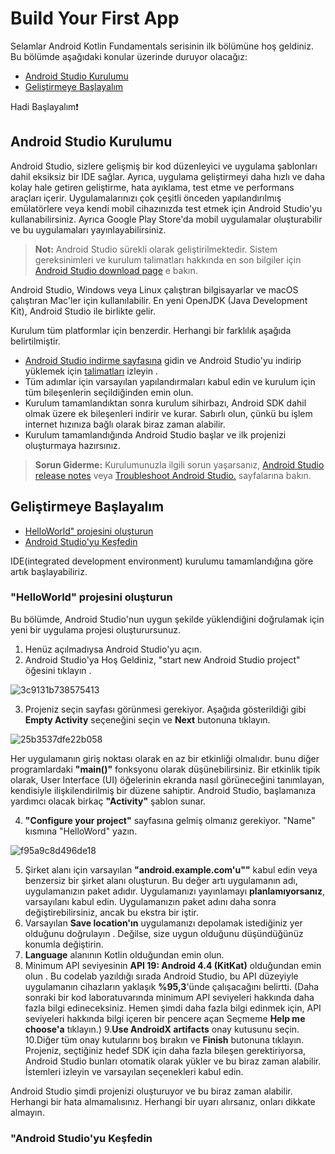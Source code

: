 # Build Your First App

Selamlar Android Kotlin Fundamentals serisinin ilk bölümüne hoş geldiniz. Bu bölümde aşağıdaki konular üzerinde duruyor olacağız:

- [Android Studio Kurulumu](#kurulum)
- [Geliştirmeye Başlayalım](#başlangıç)

Hadi Başlayalım❗


## <a name="kurulum"></a>Android Studio Kurulumu

Android Studio, sizlere gelişmiş bir kod düzenleyici ve uygulama şablonları dahil eksiksiz bir IDE sağlar. Ayrıca, uygulama geliştirmeyi daha hızlı ve daha kolay hale getiren geliştirme, hata ayıklama, test etme ve performans araçları içerir. Uygulamalarınızı çok çeşitli önceden yapılandırılmış emülatörlere veya kendi mobil cihazınızda test etmek için Android Studio'yu kullanabilirsiniz. Ayrıca Google Play Store'da mobil uygulamalar oluşturabilir ve bu uygulamaları yayınlayabilirsiniz.

> **Not:**  Android Studio sürekli olarak geliştirilmektedir. Sistem gereksinimleri ve kurulum talimatları hakkında en son bilgiler için [ Android Studio download page](https://developer.android.com/studio/) e bakın.

Android Studio, Windows veya Linux çalıştıran bilgisayarlar ve macOS çalıştıran Mac'ler için kullanılabilir. En yeni OpenJDK (Java Development Kit), Android Studio ile birlikte gelir.

Kurulum tüm platformlar için benzerdir. Herhangi bir farklılık aşağıda belirtilmiştir.

- [Android Studio indirme sayfasına](https://developer.android.com/studio/) gidin ve Android Studio'yu indirip yüklemek için [talimatları](https://developer.android.com/studio/install.html) izleyin .
- Tüm adımlar için varsayılan yapılandırmaları kabul edin ve kurulum için tüm bileşenlerin seçildiğinden emin olun.
- Kurulum tamamlandıktan sonra kurulum sihirbazı, Android SDK dahil olmak üzere ek bileşenleri indirir ve kurar. Sabırlı olun, çünkü bu işlem internet hızınıza bağlı  olarak biraz zaman alabilir.
- Kurulum tamamlandığında Android Studio başlar ve ilk projenizi oluşturmaya hazırsınız.

> **Sorun Giderme:** Kurulumunuzla ilgili sorun yaşarsanız, [Android Studio release notes](https://developer.android.com/studio/releases/index.html) veya [Troubleshoot Android Studio.](https://developer.android.com/studio/troubleshoot) sayfalarına bakın.




## <a name="başlangıç"></a>Geliştirmeye Başlayalım

- [HelloWorld" projesini oluşturun](#1)
- [Android Studio'yu Keşfedin](#2)

IDE(integrated development environment) kurulumu tamamlandığına göre artık başlayabiliriz.

### <a name="1"></a>"HelloWorld" projesini oluşturun

Bu bölümde, Android Studio'nun uygun şekilde yüklendiğini doğrulamak için yeni bir uygulama projesi oluşturursunuz.

1. Henüz açılmadıysa Android Studio'yu açın.
2. Android Studio'ya Hoş Geldiniz, "start new Android Studio project" öğesini tıklayın .

![3c9131b738575413](https://user-images.githubusercontent.com/70329389/139844998-5aa1805f-4ecd-4dd9-b38f-2cdb66a80a87.png)

3. Projeniz seçin sayfası görünmesi gerekiyor. Aşağıda gösterildiği gibi **Empty Activity** seçeneğini seçin ve **Next** butonuna tıklayın.

![25b3537dfe22b058](https://user-images.githubusercontent.com/70329389/139845733-46597e5a-e2dd-4a54-a225-cb7f1c34ca7f.png)

Her uygulamanın giriş noktası olarak en az bir etkinliği olmalıdır. bunu diğer programlardaki **"main()"** fonksyonu olarak düşünebilirsiniz. Bir etkinlik tipik olarak, User Interface (UI) öğelerinin ekranda nasıl görüneceğini tanımlayan, kendisiyle ilişkilendirilmiş bir düzene sahiptir. Android Studio, başlamanıza yardımcı olacak birkaç **"Activity"** şablon sunar.

4. **"Configure your project"** sayfasına gelmiş olmanız gerekiyor. "Name" kısmına "HelloWord" yazın.

![f95a9c8d496de18](https://user-images.githubusercontent.com/70329389/139894687-0e6fb8b6-c3aa-494c-86a6-8e78444b8431.png)

5. Şirket alanı için varsayılan **"android.example.com'u""** kabul edin veya benzersiz bir şirket alanı oluşturun. Bu değer artı uygulamanın adı, uygulamanızın paket adıdır. Uygulamanızı yayınlamayı **planlamıyorsanız**, varsayılanı kabul edin. Uygulamanızın paket adını daha sonra değiştirebilirsiniz, ancak bu ekstra bir iştir.
6. Varsayılan **Save location'ın** uygulamanızı depolamak istediğiniz yer olduğunu doğrulayın . Değilse, size uygun olduğunu düşündüğünüz konumla değiştirin.
7. **Language** alanının Kotlin olduğundan emin olun.
8. Minimum API seviyesinin **API 19: Android 4.4 (KitKat)** olduğundan emin olun . Bu codelab yazıldığı sırada Android Studio, bu API düzeyiyle uygulamanın cihazların yaklaşık **%95,3**'ünde çalışacağını belirtti.
(Daha sonraki bir kod laboratuvarında minimum API seviyeleri hakkında daha fazla bilgi edineceksiniz. Hemen şimdi daha fazla bilgi edinmek için, API seviyeleri hakkında bilgi içeren bir pencere açan Seçmeme **Help me choose'a** tıklayın.)
9.**Use AndroidX artifacts** onay kutusunu seçin.
10.Diğer tüm onay kutularını boş bırakın ve **Finish** butonuna tıklayın. Projeniz, seçtiğiniz hedef SDK için daha fazla bileşen gerektiriyorsa, Android Studio bunları otomatik olarak yükler ve bu biraz zaman alabilir. İstemleri izleyin ve varsayılan seçenekleri kabul edin.

Android Studio şimdi projenizi oluşturuyor ve bu biraz zaman alabilir. Herhangi bir hata almamalısınız. Herhangi bir uyarı alırsanız, onları dikkate almayın.

### <a name="2"></a>"Android Studio'yu Keşfedin




